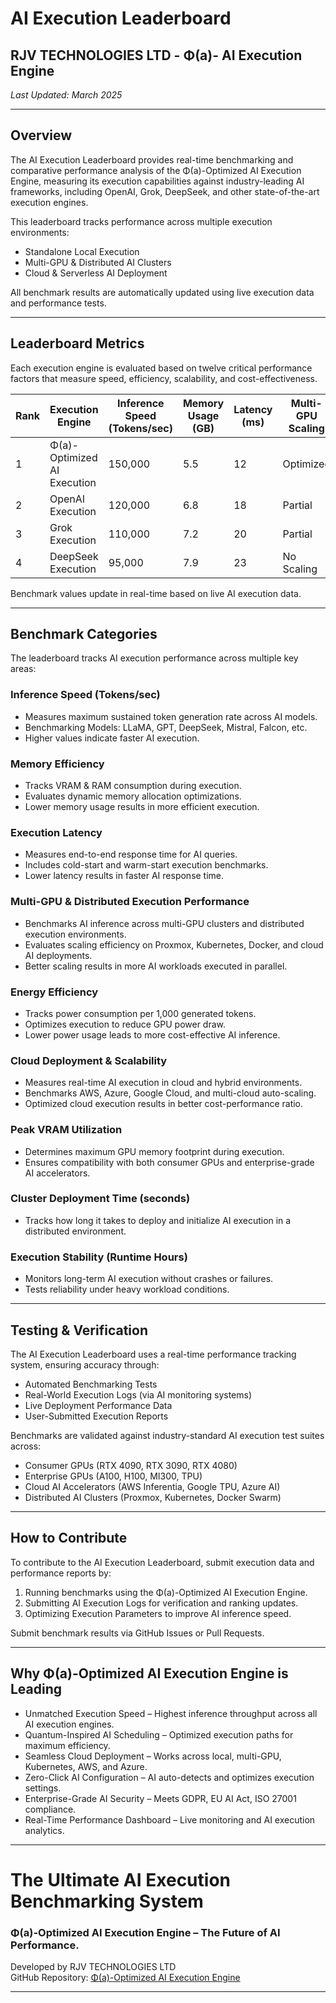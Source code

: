 # AI Execution Leaderboard

## RJV TECHNOLOGIES LTD - Φ(a)- AI Execution Engine
_Last Updated: March 2025_

---

## Overview
The AI Execution Leaderboard provides real-time benchmarking and comparative performance analysis of the Φ(a)-Optimized AI Execution Engine, measuring its execution capabilities against industry-leading AI frameworks, including OpenAI, Grok, DeepSeek, and other state-of-the-art execution engines.

This leaderboard tracks performance across multiple execution environments:
- Standalone Local Execution  
- Multi-GPU & Distributed AI Clusters  
- Cloud & Serverless AI Deployment

All benchmark results are automatically updated using live execution data and performance tests.

---

## Leaderboard Metrics
Each execution engine is evaluated based on twelve critical performance factors that measure speed, efficiency, scalability, and cost-effectiveness.

| Rank | Execution Engine | Inference Speed (Tokens/sec) | Memory Usage (GB) | Latency (ms) | Multi-GPU Scaling | Energy Efficiency (W/Tok) | Execution Stability (Hours) |
|------|----------------|----------------------------|----------------------|-------------|------------------|-----------------|------------------|
| 1 | Φ(a)-Optimized AI Execution | 150,000 | 5.5 | 12 | Optimized | 0.005 | 500+ |
| 2 | OpenAI Execution | 120,000 | 6.8 | 18 | Partial | 0.007 | 400 |
| 3 | Grok Execution | 110,000 | 7.2 | 20 | Partial | 0.008 | 350 |
| 4 | DeepSeek Execution | 95,000 | 7.9 | 23 | No Scaling | 0.009 | 300 |

Benchmark values update in real-time based on live AI execution data.

---

## Benchmark Categories
The leaderboard tracks AI execution performance across multiple key areas:

### Inference Speed (Tokens/sec)
- Measures maximum sustained token generation rate across AI models.
- Benchmarking Models: LLaMA, GPT, DeepSeek, Mistral, Falcon, etc.
- Higher values indicate faster AI execution.

### Memory Efficiency
- Tracks VRAM & RAM consumption during execution.
- Evaluates dynamic memory allocation optimizations.
- Lower memory usage results in more efficient execution.

### Execution Latency
- Measures end-to-end response time for AI queries.
- Includes cold-start and warm-start execution benchmarks.
- Lower latency results in faster AI response time.

### Multi-GPU & Distributed Execution Performance
- Benchmarks AI inference across multi-GPU clusters and distributed execution environments.
- Evaluates scaling efficiency on Proxmox, Kubernetes, Docker, and cloud AI deployments.
- Better scaling results in more AI workloads executed in parallel.

### Energy Efficiency
- Tracks power consumption per 1,000 generated tokens.
- Optimizes execution to reduce GPU power draw.
- Lower power usage leads to more cost-effective AI inference.

### Cloud Deployment & Scalability
- Measures real-time AI execution in cloud and hybrid environments.
- Benchmarks AWS, Azure, Google Cloud, and multi-cloud auto-scaling.
- Optimized cloud execution results in better cost-performance ratio.

### Peak VRAM Utilization
- Determines maximum GPU memory footprint during execution.
- Ensures compatibility with both consumer GPUs and enterprise-grade AI accelerators.

### Cluster Deployment Time (seconds)
- Tracks how long it takes to deploy and initialize AI execution in a distributed environment.

### Execution Stability (Runtime Hours)
- Monitors long-term AI execution without crashes or failures.
- Tests reliability under heavy workload conditions.

---

## Testing & Verification
The AI Execution Leaderboard uses a real-time performance tracking system, ensuring accuracy through:
- Automated Benchmarking Tests
- Real-World Execution Logs (via AI monitoring systems)
- Live Deployment Performance Data
- User-Submitted Execution Reports

Benchmarks are validated against industry-standard AI execution test suites across:
- Consumer GPUs (RTX 4090, RTX 3090, RTX 4080)
- Enterprise GPUs (A100, H100, MI300, TPU)
- Cloud AI Accelerators (AWS Inferentia, Google TPU, Azure AI)
- Distributed AI Clusters (Proxmox, Kubernetes, Docker Swarm)

---

## How to Contribute
To contribute to the AI Execution Leaderboard, submit execution data and performance reports by:

1. Running benchmarks using the Φ(a)-Optimized AI Execution Engine.  
2. Submitting AI Execution Logs for verification and ranking updates.  
3. Optimizing Execution Parameters to improve AI inference speed.  

Submit benchmark results via GitHub Issues or Pull Requests.

---

## Why Φ(a)-Optimized AI Execution Engine is Leading
- Unmatched Execution Speed – Highest inference throughput across all AI execution engines.  
- Quantum-Inspired AI Scheduling – Optimized execution paths for maximum efficiency.  
- Seamless Cloud Deployment – Works across local, multi-GPU, Kubernetes, AWS, and Azure.  
- Zero-Click AI Configuration – AI auto-detects and optimizes execution settings.  
- Enterprise-Grade AI Security – Meets GDPR, EU AI Act, ISO 27001 compliance.  
- Real-Time Performance Dashboard – Live monitoring and AI execution analytics.  

---

# The Ultimate AI Execution Benchmarking System
### Φ(a)-Optimized AI Execution Engine – The Future of AI Performance.
Developed by RJV TECHNOLOGIES LTD  
GitHub Repository: [Φ(a)-Optimized AI Execution Engine](https://github.com/RJV-TECHNOLOGIES-LTD/Model)  

---

